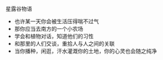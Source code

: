 星露谷物语

- 也许某一天你会被生活压得喘不过气
- 那你应当去南方的一个小农场
- 学会和植物对话，知道他们的习性
- 和那里的人们交谈，重拾人与人之间的关联
- 当你播种，闲逛，汗水灌溉你的土地，你的心灵也会随之纯净

